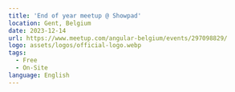 ```yaml
---
title: 'End of year meetup @ Showpad'
location: Gent, Belgium
date: 2023-12-14
url: https://www.meetup.com/angular-belgium/events/297098829/
logo: assets/logos/official-logo.webp
tags:
  - Free
  - On-Site
language: English
---
```

